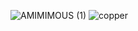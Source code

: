 ![AMIMIMOUS (1)](https://github.com/user-attachments/assets/321c2ea1-de6f-4807-85f8-6fff25251993)
![copper](https://github.com/user-attachments/assets/9e652f10-059e-4e19-bab4-1c06611a99e6)
